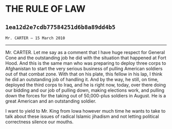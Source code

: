 # THE RULE OF LAW
## `1ea12d2e7cdb77584251d6b8a89dd4b5`
`Mr. CARTER — 15 March 2010`

---


Mr. CARTER. Let me say as a comment that I have huge respect for 
General Cone and the outstanding job he did with the situation that 
happened at Fort Hood. And this is the same man who was preparing to 
deploy three corps to Afghanistan to start the very serious business of 
pulling American soldiers out of that combat zone. With that on his 
plate, this fellow in his lap, I think he did an outstanding job of 
handling it. And by the way, he still, on time, deployed the third 
corps to Iraq, and he is right now, today, over there doing our bidding 
and our job of pulling down, making elections work, and pulling down 
the forces for the taking out of 50,000-plus soldiers in August. He is 
a great American and an outstanding soldier.

I want to yield to Mr. King from Iowa however much time he wants to 
take to talk about these issues of radical Islamic jihadism and not 
letting political correctness silence our mouths.